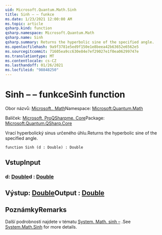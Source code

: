 ```yaml
---
uid: Microsoft.Quantum.Math.Sinh
title: Sinh – – funkce
ms.date: 1/23/2021 12:00:00 AM
ms.topic: article
qsharp.kind: function
qsharp.namespace: Microsoft.Quantum.Math
qsharp.name: Sinh
qsharp.summary: Returns the hyperbolic sine of the specified angle.
ms.openlocfilehash: 9a9f3781e5ed9f150e1e8beea42b63652e6562e5
ms.sourcegitcommit: 71605ea9cc630e84e7ef29027e1f0ea06299747e
ms.translationtype: MT
ms.contentlocale: cs-CZ
ms.lasthandoff: 01/26/2021
ms.locfileid: "98848250"
---
```

# <a name="sinh-function"></a><span data-ttu-id="5083c-102">Sinh – – funkce</span><span class="sxs-lookup"><span data-stu-id="5083c-102">Sinh function</span></span>

<span data-ttu-id="5083c-103">Obor názvů: [Microsoft.. Math](xref:Microsoft.Quantum.Math)</span><span class="sxs-lookup"><span data-stu-id="5083c-103">Namespace: [Microsoft.Quantum.Math](xref:Microsoft.Quantum.Math)</span></span>

<span data-ttu-id="5083c-104">Balíček: [Microsoft. ProQSharpme. Core](https://nuget.org/packages/Microsoft.Quantum.QSharp.Core)</span><span class="sxs-lookup"><span data-stu-id="5083c-104">Package: [Microsoft.Quantum.QSharp.Core](https://nuget.org/packages/Microsoft.Quantum.QSharp.Core)</span></span>


<span data-ttu-id="5083c-105">Vrací hyperbolický sinus určeného úhlu.</span><span class="sxs-lookup"><span data-stu-id="5083c-105">Returns the hyperbolic sine of the specified angle.</span></span>

```qsharp
function Sinh (d : Double) : Double
```


## <a name="input"></a><span data-ttu-id="5083c-106">Vstup</span><span class="sxs-lookup"><span data-stu-id="5083c-106">Input</span></span>

### <a name="d--double"></a><span data-ttu-id="5083c-107">d: [Double](xref:microsoft.quantum.lang-ref.double)</span><span class="sxs-lookup"><span data-stu-id="5083c-107">d : [Double](xref:microsoft.quantum.lang-ref.double)</span></span>





## <a name="output--double"></a><span data-ttu-id="5083c-108">Výstup: [Double](xref:microsoft.quantum.lang-ref.double)</span><span class="sxs-lookup"><span data-stu-id="5083c-108">Output : [Double](xref:microsoft.quantum.lang-ref.double)</span></span>



## <a name="remarks"></a><span data-ttu-id="5083c-109">Poznámky</span><span class="sxs-lookup"><span data-stu-id="5083c-109">Remarks</span></span>

<span data-ttu-id="5083c-110">Další podrobnosti najdete v tématu [System. Math. sinh –](https://docs.microsoft.com/dotnet/api/system.math.sinh) .</span><span class="sxs-lookup"><span data-stu-id="5083c-110">See [System.Math.Sinh](https://docs.microsoft.com/dotnet/api/system.math.sinh) for more details.</span></span>